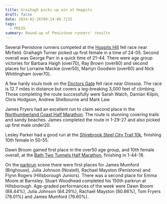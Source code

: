 ```yaml
---
title: Graihagh picks up win at Hoppits
draft: false
date: 2024-02-26T09:14:09.723Z
tags:
  - PRESS
summary: Round-up of Penistone runners' results
---
```

Several Penistone runners competed at the [Hoppits Hill](https://results.pfrac.co.uk/fell-league-2023/hoppits-hill) fell race near Mirfield.  Graihagh Turner picked up first female in a time of 24-05.  Second overall was George Parr in a quick time of 21-44.  There were age group victories for Barbara Haigh (over70), Ray Brown (over80) and second places for Lorraine Mackie (over50), Martyn Goodwin (over60) and Nick Whittingham (over70).

A few hardy souls took on the [Doctors Gate](https://results.pfrac.co.uk/fell-league-2023/doctors-gate) fell race near Glossop.  The race is 12.7 miles in distance but covers a leg-breaking 3,000 feet of climbing. Those completing the route successfully were Sarah Walch, Damian Kilpin, Chris Hodgson, Andrew Shelbourne and Mark Law.

James Fryers had an excellent run to claim second place in the [Northumberland Coast Half Marathon](https://www.endurancelife.com/results/northumberland/2024/Half-Marathon).  The route is stunning covering trails and sandy beaches.  James completed the route in 1-29-27 and also picked up first male under20.

Lesley Parker had a good run at the [Shirebrook Steel City Trail 10k](https://www.facebook.com/download/2089841264713840/Shire%20Brook%20-%20Results%20-%20February%202024.pdf?av=100000997035272&eav=Afa8i5sxd_cmXMSzAqkMHBsDZUzid_mqimGEr97wYb2PW8JyUyCR3p21rStp6z-CVwc&paipv=0&hash=Acr3M-pkx4RcxpQkx9s&__cft__[0]=AZWQBfm4K1tkFccltHDvLZJix78yt5M3S8TW7QMOpglz94uM2lyP5f-DOKPeWXUoLqcu-c6JwR-oM9umGDf5uu_2z5ayfetA58TChy-SE-jWEgIzcqihv0UCT22eLhyWdSKzbMBwhMiG_m6djr3cU_p2DgYGCiQqS3oebhwZfpEtvg&__tn__=H-R), finishing 10th female in 50-55.

Dawn Broom gained first place in the over50 age group, and 10th female overall, at the [Bath Two Tunnels Half Marathon](https://www.webscorer.com/race?raceid=343829), finishing in 1-44-18.

On the [parkrun](https://results.pfrac.co.uk/parkrun-2024/2024-02-24) scene there were first places for James Mumford (Brighouse), Julia Johnson (Nostell), Rachael Mayston (Penistone) and Flynn Rogers (Hillsborough Juniors).  There was a second place for Emma Moore at Barnsley.  Stuart Woodhead completed his 150th parkrun at Hillsborough.  Age-graded performances of the week were Dawn Broom (88.44%), Julia Johnson (84.29%), Rachael Mayston (80.86%), Tom Fryers (78.01%) and James Mumford (76.60%).